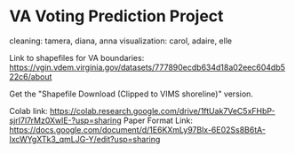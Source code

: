 # VA Voting Prediction Project

cleaning: 
tamera, diana, anna
visualization: 
carol, adaire, elle 

Link to shapefiles for VA boundaries: https://vgin.vdem.virginia.gov/datasets/777890ecdb634d18a02eec604db522c6/about

Get the "Shapefile Download (Clipped to VIMS shoreline)" version.

Colab link: https://colab.research.google.com/drive/1ftUak7VeC5xFHbP-sjrI7l7rMz0XwlE-?usp=sharing 
Paper Format Link: https://docs.google.com/document/d/1E6KXmLy97Blx-6E02Ss8B6tA-IxcWYgXTk3_qmLJG-Y/edit?usp=sharing
